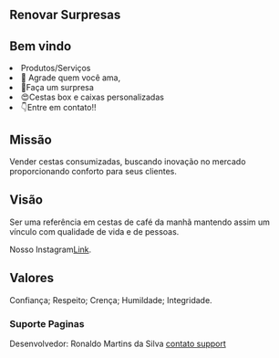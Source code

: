 ## Renovar Surpresas

## Bem vindo 
<li>Produtos/Serviços</li>
<li>💖 Agrade quem você ama,</li>
<li>🤗Faça um surpresa</li>
<li>😍Cestas box e caixas personalizadas</li>
<li>👇Entre em contato!!</li>

## Missão

Vender cestas consumizadas, buscando inovação no mercado proporcionando conforto para seus clientes.


## Visão
Ser uma referência em cestas de café da manhã mantendo assim um vínculo com qualidade de vida e de pessoas.


Nosso Instagram[Link](https://www.instagram.com/renovar.surpresas/).

## Valores

Confiança; Respeito; Crença; Humildade; Integridade.


### Suporte Paginas

Desenvolvedor: Ronaldo Martins da Silva [contato support](https://www.linkedin.com/in/ronaldo-martins-da-silva-a07131122/) 
